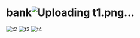 # bank![Uploading t1.png…]()
![t2](https://github.com/AniketShende-1432/bank/assets/135197475/24157c07-97e8-4906-9801-144d3f09909e)
![t3](https://github.com/AniketShende-1432/bank/assets/135197475/54869a1b-f8d7-47a4-a531-b8943338981d)
![t4](https://github.com/AniketShende-1432/bank/assets/135197475/00d7b18e-7947-4383-ba3e-3ee1f43ef53a)
